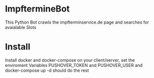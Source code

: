 # ImpftermineBot

This Python Bot crawls the impfterminservice.de page and searches for avaialable Slots

# Install
Install docker and docker-compose on your client/server, set the enviroment Variables PUSHOVER_TOKEN and PUSHOVER_USER and docker-compose up -d should do the rest